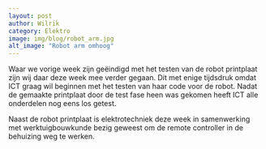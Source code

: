 ```yaml
---
layout: post
author: Wilrik
category: Elektro
image: img/blog/robot_arm.jpg
alt_image: "Robot arm omhoog"
---
```


Waar we vorige week zijn geëindigd met het testen van de robot printplaat zijn wij daar deze week mee verder gegaan. Dit
met enige tijdsdruk omdat ICT graag wil beginnen met het testen van haar code voor de robot. Nadat de gemaakte
printplaat door de test fase heen was gekomen heeft ICT alle onderdelen nog eens los getest.

Naast de robot printplaat is elektrotechniek deze week in samenwerking met werktuigbouwkunde bezig geweest om de remote
controller in de behuizing weg te werken. 